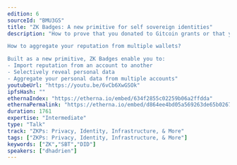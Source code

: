 ```yaml
---
edition: 6
sourceId: "BMU3GS"
title: "ZK Badges: A new primitive for self sovereign identities"
description: "How to prove that you donated to Gitcoin grants or that you voted for a specific DAO proposal without giving out your Ethereum address? 

How to aggregate your reputation from multiple wallets?

Built as a new primitive, ZK Badges enable you to: 
- Import reputation from an account to another
- Selectively reveal personal data
- Aggregate your personal data from multiple accounts"
youtubeUrl: "https://youtu.be/6vCb6XwGSOk"
ipfsHash: ""
ethernaIndex: "https://etherna.io/embed/634f2855c02259b06a2ffdda"
ethernaPermalink: "https://etherna.io/embed/d864ee4bd05a569263de65b0267060010b71fe106bdc0a62a583babe7ce586b4"
duration: 1761
expertise: "Intermediate"
type: "Talk"
track: "ZKPs: Privacy, Identity, Infrastructure, & More"
tags: ["ZKPs: Privacy, Identity, Infrastructure, & More"]
keywords: ["ZK","SBT","DID"]
speakers: ["dhadrien"]
---
```

